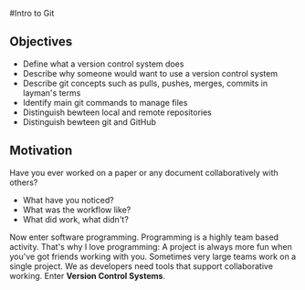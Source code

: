 #Intro to Git

## Objectives

* Define what a version control system does
* Describe why someone would want to use a version control system
* Describe git concepts such as pulls, pushes, merges, commits in layman's terms
* Identify main git commands to manage files
* Distinguish bewteen local and remote repositories
* Distinguish bewteen git and GitHub

## Motivation

Have you ever worked on a paper or any document collaboratively with others?

* What have you noticed?
* What was the workflow like?
* What did work, what didn't?

Now enter software programming. Programming is a highly team based activity. That's why I love programming: A project is always more fun when you've got friends working with you. Sometimes very large teams work on a single project. We as developers need tools that support collaborative working. Enter **Version Control Systems**.
